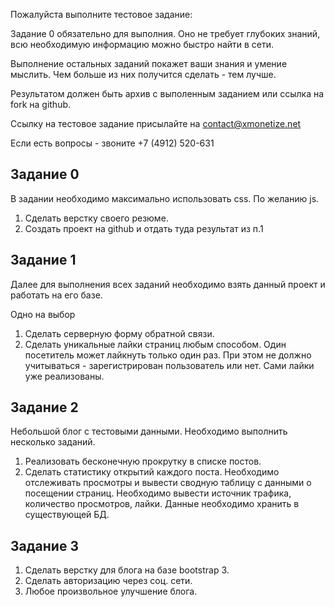 Пожалуйста выполните тестовое задание:

Задание 0 обязательно для выполния. Оно не требует глубоких знаний, всю необходимую информацию можно быстро найти в сети. 

Выполнение остальных заданий покажет ваши знания и умение мыслить. Чем больше из них получится сделать - тем лучше.

Результатом должен быть архив с выполенным заданием или ссылка на fork на github.

Ссылку на тестовое задание присылайте на contact@xmonetize.net

Если есть вопросы - звоните +7 (4912) 520-631

## Задание 0

В задании необходимо максимально использовать css. По желанию js. 

1. Сделать верстку своего резюме.
2. Создать проект на github и отдать туда результат из п.1

## Задание 1

Далее для выполнения всех заданий необходимо взять данный проект и работать на его базе.

Одно на выбор

1. Сделать серверную форму обратной связи.
2. Сделать уникальные лайки страниц любым способом. Один посетитель может лайкнуть только один раз. При этом не должно учитываться - зарегистрирован пользователь или нет. Сами лайки уже реализованы.


## Задание 2

Небольшой блог с тестовыми данными. Необходимо выполнить несколько заданий.

1. Реализовать бесконечную прокрутку в списке постов.
2. Сделать статистику открытий каждого поста. Необходимо отслеживать просмотры и вывести сводную таблицу с данными о посещении страниц. Необходимо вывести источник трафика, количество просмотров, лайки. Данные необходимо хранить в существующей БД.

## Задание 3 

1. Сделать верстку для блога на базе bootstrap 3.
2. Сделать авторизацию через соц. сети.
3. Любое произвольное улучшение блога.
